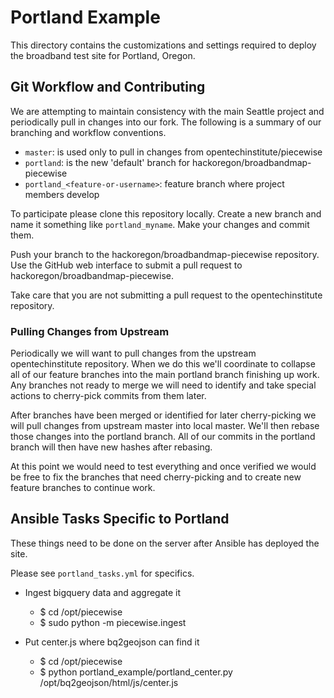 # Portland Example

This directory contains the customizations and settings required to deploy the 
broadband test site for Portland, Oregon.

## Git Workflow and Contributing

We are attempting to maintain consistency with the main Seattle project and
periodically pull in changes into our fork.  The following is a summary of our
branching and workflow conventions.

 - ```master```: is used only to pull in changes from opentechinstitute/piecewise
 - ```portland```: is the new 'default' branch for hackoregon/broadbandmap-piecewise
 - ```portland_<feature-or-username>```: feature branch where project members develop

To participate please clone this repository locally.  Create a new branch and 
name it something like ```portland_myname```.  Make your changes and commit them.

Push your branch to the hackoregon/broadbandmap-piecewise repository.  Use the
GitHub web interface to submit a pull request to hackoregon/broadbandmap-piecewise.

Take care that you are not submitting a pull request to the opentechinstitute
repository.

### Pulling Changes from Upstream

Periodically we will want to pull changes from the upstream opentechinstitute
repository.  When we do this we'll coordinate to collapse all of our feature branches
into the main portland branch finishing up work.  Any branches not ready to merge
we will need to identify and take special actions to cherry-pick commits from them
later.

After branches have been merged or identified for later cherry-picking we will
pull changes from upstream master into local master.  We'll then rebase those
changes into the portland branch.  All of our commits in the portland branch will
then have new hashes after rebasing.

At this point we would need to test everything and once verified we would be free
to fix the branches that need cherry-picking and to create new feature branches to
continue work.

## Ansible Tasks Specific to Portland

These things need to be done on the server after Ansible has deployed the site.

Please see ```portland_tasks.yml``` for specifics.

* Ingest bigquery data and aggregate it
    * $ cd /opt/piecewise
    * $ sudo python -m piecewise.ingest

* Put center.js where bq2geojson can find it
    * $ cd /opt/piecewise
    * $ python portland_example/portland_center.py /opt/bq2geojson/html/js/center.js
